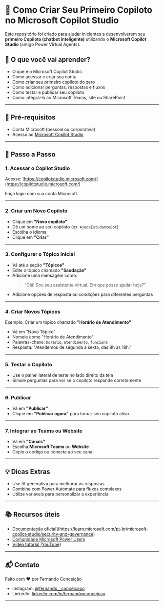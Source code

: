# 🤖 Como Criar Seu Primeiro Copiloto no Microsoft Copilot Studio

Este repositório foi criado para ajudar iniciantes a desenvolverem seu **primeiro Copiloto (chatbot inteligente)** utilizando o **Microsoft Copilot Studio** (antigo Power Virtual Agents).

## 📌 O que você vai aprender?

- O que é o Microsoft Copilot Studio
- Como acessar e criar sua conta
- Como criar seu primeiro copiloto do zero
- Como adicionar perguntas, respostas e fluxos
- Como testar e publicar seu copiloto
- Como integrá-lo ao Microsoft Teams, site ou SharePoint

---

## 🧠 Pré-requisitos

- Conta Microsoft (pessoal ou corporativa)
- Acesso ao [Microsoft Copilot Studio](https://copilotstudio.microsoft.com/)

---

## 🚀 Passo a Passo

### 1. Acessar o Copilot Studio

Acesse: [https://copilotstudio.microsoft.com/](https://copilotstudio.microsoft.com/)

Faça login com sua conta Microsoft.

---

### 2. Criar um Novo Copiloto

- Clique em **"Novo copiloto"**
- Dê um nome ao seu copiloto (ex: `AjudaEstudanteBot`)
- Escolha o idioma
- Clique em **"Criar"**

---

### 3. Configurar o Tópico Inicial

- Vá até a seção **"Tópicos"**
- Edite o tópico chamado **"Saudação"**
- Adicione uma mensagem como:
  > "Olá! Sou seu assistente virtual. Em que posso ajudar hoje?"
- Adicione opções de resposta ou condições para diferentes perguntas

---

### 4. Criar Novos Tópicos

Exemplo: Criar um tópico chamado **"Horário de Atendimento"**

- Vá em "Novo Tópico"
- Nomeie como "Horário de Atendimento"
- Palavras-chave: `horário`, `atendimento`, `funciona`
- Resposta: "Atendemos de segunda a sexta, das 8h às 18h."

---

### 5. Testar o Copiloto

- Use o painel lateral de teste no lado direito da tela
- Simule perguntas para ver se o copiloto responde corretamente

---

### 6. Publicar

- Vá em **"Publicar"**
- Clique em **"Publicar agora"** para tornar seu copiloto ativo

---

### 7. Integrar ao Teams ou Website

- Vá em **"Canais"**
- Escolha **Microsoft Teams** ou **Website**
- Copie o código ou conecte ao seu canal

---

## 💡 Dicas Extras

- Use IA generativa para melhorar as respostas
- Combine com Power Automate para fluxos complexos
- Utilize variáveis para personalizar a experiência

---

## 📚 Recursos úteis

- [Documentação oficial](https://learn.microsoft.com/pt-br/copilot-studio/)](https://learn.microsoft.com/pt-br/microsoft-copilot-studio/security-and-governance)
- [Comunidade Microsoft Power Users](https://powerusers.microsoft.com/)
- [Vídeo tutorial (YouTube)](https://www.youtube.com/results?search_query=como+usar+copilot+studio)

---

## 📬 Contato

Feito com ❤️ por Fernando Conceição

- Instagram: [@fernando__conceicaoo](https://instagram.com/fernando__conceicaoo)
- LinkedIn: [linkedin.com/in/fernandoxconceicao](https://linkedin.com/in/fernandoxconceicao)

---
